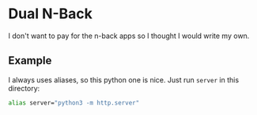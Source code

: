 # Dual N-Back

I don't want to pay for the n-back apps so I thought I would write my own.

## Example

I always uses aliases, so this python one is nice. Just run `server` in this directory:

```sh
alias server="python3 -m http.server"
```
